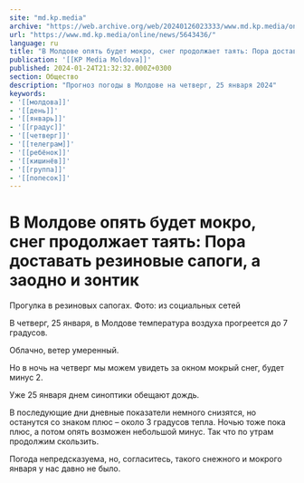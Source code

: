 ```yaml
---
site: "md.kp.media"
archive: "https://web.archive.org/web/20240126023333/www.md.kp.media/online/news/5643436/"
url: "https://www.md.kp.media/online/news/5643436/"
language: ru
title: "В Молдове опять будет мокро, снег продолжает таять: Пора доставать резиновые сапоги, а заодно и зонтик"
publication: '[[KP Media Moldova]]'
published: 2024-01-24T21:32:32.000Z+0300
section: Общество
description: "Прогноз погоды в Молдове на четверг, 25 января 2024"
keywords:
- '[[молдова]]'
- '[[день]]'
- '[[январь]]'
- '[[градус]]'
- '[[четверг]]'
- '[[телеграм]]'
- '[[ребёнок]]'
- '[[кишинёв]]'
- '[[группа]]'
- '[[попесок]]'
---
```


# В Молдове опять будет мокро, снег продолжает таять: Пора доставать резиновые сапоги, а заодно и зонтик

Прогулка в резиновых сапогах. Фото: из социальных сетей

В четверг, 25 января, в Молдове температура воздуха прогреется до 7 градусов.

Облачно, ветер умеренный.

Но в ночь на четверг мы можем увидеть за окном мокрый снег, будет минус 2.

Уже 25 января днем синоптики обещают дождь.

В последующие дни дневные показатели немного снизятся, но останутся со знаком плюс – около 3 градусов тепла. Ночью тоже пока плюс, а потом опять возможен небольшой минус. Так что по утрам продолжим скользить.

Погода непредсказуема, но, согласитесь, такого снежного и мокрого января у нас давно не было.